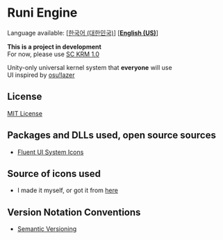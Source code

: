 # Runi Engine

Language available: \[[한국어 (대한민국)](README.md)\] \[[**English (US)**](README-EN.md)\]  

**This is a project in development**  
For now, please use [SC KRM 1.0](https://github.com/SimsimhanChobo/SC-KRM-1.0/)

Unity-only universal kernel system that **everyone** will use  
UI inspired by [osu!lazer](https://github.com/ppy/osu)

## License

[MIT License](https://opensource.org/licenses/MIT)

## Packages and DLLs used, open source sources

- [Fluent UI System Icons](https://github.com/microsoft/fluentui-system-icons)

## Source of icons used

- I made it myself, or got it from [here](https://github.com/microsoft/fluentui-system-icons)

## Version Notation Conventions

- [Semantic Versioning](https://semver.org/)
